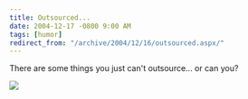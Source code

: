 ```yaml
---
title: Outsourced...
date: 2004-12-17 -0800 9:00 AM
tags: [humor]
redirect_from: "/archive/2004/12/16/outsourced.aspx/"
---
```


There are some things you just can't outsource... or can you?

![](/images/Outsourced.gif)

